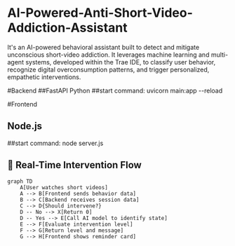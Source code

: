 # AI-Powered-Anti-Short-Video-Addiction-Assistant
It's an AI-powered behavioral assistant built to detect and mitigate unconscious short-video addiction. It leverages machine learning and multi-agent systems, developed within the Trae IDE, to classify user behavior, recognize digital overconsumption patterns, and trigger personalized, empathetic interventions.

#Backend 
##FastAPI Python
##start command:
uvicorn main:app --reload

#Frontend 
## Node.js
##start command:
node server.js

## 🧠 Real-Time Intervention Flow

```mermaid
graph TD
    A[User watches short videos]
    A --> B[Frontend sends behavior data]
    B --> C[Backend receives session data]
    C --> D{Should intervene?}
    D -- No --> X[Return 0]
    D -- Yes --> E[Call AI model to identify state]
    E --> F[Evaluate intervention level]
    F --> G[Return level and message]
    G --> H[Frontend shows reminder card]
```
